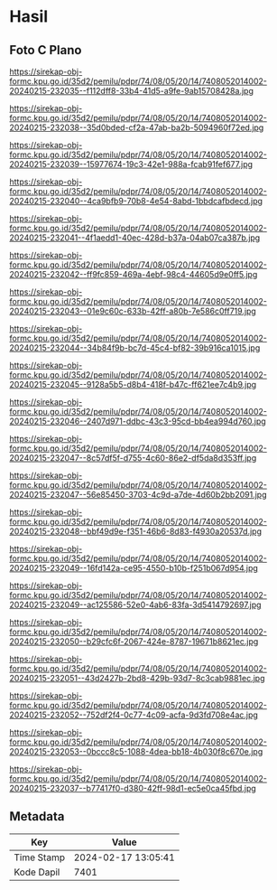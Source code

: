 # Hasil

## Foto C Plano

https://sirekap-obj-formc.kpu.go.id/35d2/pemilu/pdpr/74/08/05/20/14/7408052014002-20240215-232035--f112dff8-33b4-41d5-a9fe-9ab15708428a.jpg

https://sirekap-obj-formc.kpu.go.id/35d2/pemilu/pdpr/74/08/05/20/14/7408052014002-20240215-232038--35d0bded-cf2a-47ab-ba2b-5094960f72ed.jpg

https://sirekap-obj-formc.kpu.go.id/35d2/pemilu/pdpr/74/08/05/20/14/7408052014002-20240215-232039--15977674-19c3-42e1-988a-fcab91fef677.jpg

https://sirekap-obj-formc.kpu.go.id/35d2/pemilu/pdpr/74/08/05/20/14/7408052014002-20240215-232040--4ca9bfb9-70b8-4e54-8abd-1bbdcafbdecd.jpg

https://sirekap-obj-formc.kpu.go.id/35d2/pemilu/pdpr/74/08/05/20/14/7408052014002-20240215-232041--4f1aedd1-40ec-428d-b37a-04ab07ca387b.jpg

https://sirekap-obj-formc.kpu.go.id/35d2/pemilu/pdpr/74/08/05/20/14/7408052014002-20240215-232042--ff9fc859-469a-4ebf-98c4-44605d9e0ff5.jpg

https://sirekap-obj-formc.kpu.go.id/35d2/pemilu/pdpr/74/08/05/20/14/7408052014002-20240215-232043--01e9c60c-633b-42ff-a80b-7e586c0ff719.jpg

https://sirekap-obj-formc.kpu.go.id/35d2/pemilu/pdpr/74/08/05/20/14/7408052014002-20240215-232044--34b84f9b-bc7d-45c4-bf82-39b916ca1015.jpg

https://sirekap-obj-formc.kpu.go.id/35d2/pemilu/pdpr/74/08/05/20/14/7408052014002-20240215-232045--9128a5b5-d8b4-418f-b47c-ff621ee7c4b9.jpg

https://sirekap-obj-formc.kpu.go.id/35d2/pemilu/pdpr/74/08/05/20/14/7408052014002-20240215-232046--2407d971-ddbc-43c3-95cd-bb4ea994d760.jpg

https://sirekap-obj-formc.kpu.go.id/35d2/pemilu/pdpr/74/08/05/20/14/7408052014002-20240215-232047--8c57df5f-d755-4c60-86e2-df5da8d353ff.jpg

https://sirekap-obj-formc.kpu.go.id/35d2/pemilu/pdpr/74/08/05/20/14/7408052014002-20240215-232047--56e85450-3703-4c9d-a7de-4d60b2bb2091.jpg

https://sirekap-obj-formc.kpu.go.id/35d2/pemilu/pdpr/74/08/05/20/14/7408052014002-20240215-232048--bbf49d9e-f351-46b6-8d83-f4930a20537d.jpg

https://sirekap-obj-formc.kpu.go.id/35d2/pemilu/pdpr/74/08/05/20/14/7408052014002-20240215-232049--16fd142a-ce95-4550-b10b-f251b067d954.jpg

https://sirekap-obj-formc.kpu.go.id/35d2/pemilu/pdpr/74/08/05/20/14/7408052014002-20240215-232049--ac125586-52e0-4ab6-83fa-3d5414792697.jpg

https://sirekap-obj-formc.kpu.go.id/35d2/pemilu/pdpr/74/08/05/20/14/7408052014002-20240215-232050--b29cfc6f-2067-424e-8787-19671b8621ec.jpg

https://sirekap-obj-formc.kpu.go.id/35d2/pemilu/pdpr/74/08/05/20/14/7408052014002-20240215-232051--43d2427b-2bd8-429b-93d7-8c3cab9881ec.jpg

https://sirekap-obj-formc.kpu.go.id/35d2/pemilu/pdpr/74/08/05/20/14/7408052014002-20240215-232052--752df2f4-0c77-4c09-acfa-9d3fd708e4ac.jpg

https://sirekap-obj-formc.kpu.go.id/35d2/pemilu/pdpr/74/08/05/20/14/7408052014002-20240215-232053--0bccc8c5-1088-4dea-bb18-4b030f8c670e.jpg

https://sirekap-obj-formc.kpu.go.id/35d2/pemilu/pdpr/74/08/05/20/14/7408052014002-20240215-232037--b77417f0-d380-42ff-98d1-ec5e0ca45fbd.jpg


## Metadata

| Key        | Value               |
| ---------- | ------------------- |
| Time Stamp | 2024-02-17 13:05:41 |
| Kode Dapil | 7401                |



